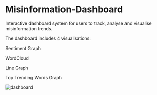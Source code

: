 # Misinformation-Dashboard

Interactive dashboard system for users to track, analyse and visualise misinformation trends.

The dashboard includes 4 visualisations:

Sentiment Graph

WordCloud

Line Graph

Top Trending Words Graph

![dashboard](https://github.com/user-attachments/assets/0fe1e8fb-c598-495b-8cac-faaa4a3b8bb9)
